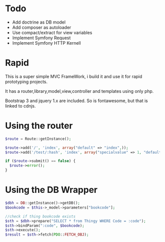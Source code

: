Todo
=========
* Add doctrine as DB model
* Add composer as autoloader
* Use compact/extract for view variables
* Implement Symfony Request
* Implement Symfony HTTP Kernell

Rapid
=========

This is a super simple MVC FrameWork, i build it and use it for rapid prototyping projects.

It has a router,library,model,view,controller and templates using only php. 

Bootstrap 3 and jquery 1.x are included. So is fontawesome, but that is linked to cdnjs.

Using the router
================
```php
$route = Route::getInstance();

$route->add('/', 'index', array("default" => "index",));
$route->add('/test/:hash', 'index', array("specialvalue" => 1, "default" => "test",));

if ($route->submit() == false) {
  $route->error();
}
```

Using the DB Wrapper
===================
```php
$dbh = DB::getInstance()->getDB();
$bookcode = $this->_model->parameters["bookcode"];

//check if thing bookcode exists
$sth = $dbh->prepare("SELECT * from Thingy WHERE Code = :code");
$sth->bindParam(":code", $bookcode);
$sth->execute();
$result = $sth->fetch(PDO::FETCH_OBJ);
```

